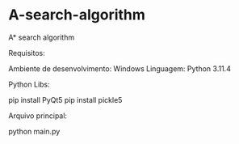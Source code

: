 # A-search-algorithm
A* search algorithm


Requisitos:

Ambiente de desenvolvimento: Windows
Linguagem: Python 3.11.4 

Python Libs:

pip install PyQt5
pip install pickle5


Arquivo principal:

python main.py



